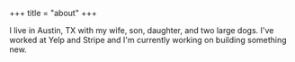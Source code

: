 +++
title = "about"
+++

I live in Austin, TX with my wife, son, daughter, and two large dogs. I've worked at Yelp and Stripe and I'm currently working on building something new.
